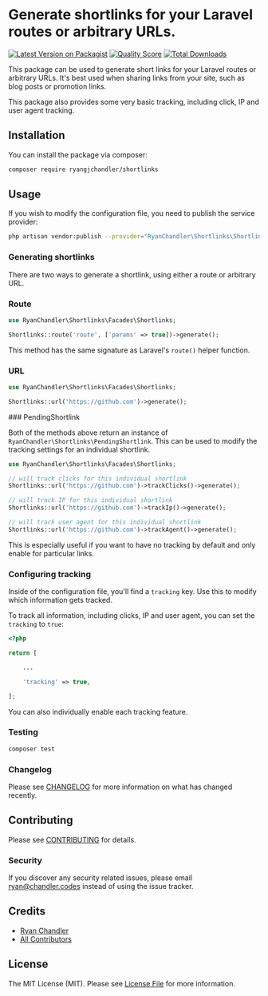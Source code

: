 # Generate shortlinks for your Laravel routes or arbitrary URLs.

[![Latest Version on Packagist](https://img.shields.io/packagist/v/ryangjchandler/shortlinks.svg?style=flat-square)](https://packagist.org/packages/ryangjchandler/shortlinks)
[![Quality Score](https://img.shields.io/scrutinizer/g/ryangjchandler/shortlinks.svg?style=flat-square)](https://scrutinizer-ci.com/g/ryangjchandler/shortlinks)
[![Total Downloads](https://img.shields.io/packagist/dt/ryangjchandler/shortlinks.svg?style=flat-square)](https://packagist.org/packages/ryangjchandler/shortlinks)

This package can be used to generate short links for your Laravel routes or arbitrary URLs. It's best used when sharing links from your site, such as blog posts or promotion links.

This package also provides some very basic tracking, including click, IP and user agent tracking. 

## Installation

You can install the package via composer:

```bash
composer require ryangjchandler/shortlinks
```

## Usage

If you wish to modify the configuration file, you need to publish the service provider:

```bash
php artisan vendor:publish --provider="RyanChandler\Shortlinks\ShortlinksServiceProvider" --tag=config
```

### Generating shortlinks

There are two ways to generate a shortlink, using either a route or arbitrary URL.

### Route

```php
use RyanChandler\Shortlinks\Facades\Shortlinks;

Shortlinks::route('route', ['params' => true])->generate();
```

This method has the same signature as Laravel's `route()` helper function.

### URL

```php
use RyanChandler\Shortlinks\Facades\Shortlinks;

Shortlinks::url('https://github.com')->generate();
```

### PendingShortlink

Both of the methods above return an instance of `RyanChandler\Shortlinks\PendingShortlink`. This can be used to modify the tracking settings for an individual shortlink.

```php
use RyanChandler\Shortlinks\Facades\Shortlinks;

// will track clicks for this individual shortlink
Shortlinks::url('https://github.com')->trackClicks()->generate();

// will track IP for this individual shortlink
Shortlinks::url('https://github.com')->trackIp()->generate();

// will track user agent for this individual shortlink
Shortlinks::url('https://github.com')->trackAgent()->generate();
```

This is especially useful if you want to have no tracking by default and only enable for particular links.

### Configuring tracking

Inside of the configuration file, you'll find a `tracking` key. Use this to modify which information gets tracked.

To track all information, including clicks, IP and user agent, you can set the `tracking` to `true`:

```php
<?php

return [

    ...

    'tracking' => true,

];
```

You can also individually enable each tracking feature.

### Testing

``` bash
composer test
```

### Changelog

Please see [CHANGELOG](CHANGELOG.md) for more information on what has changed recently.

## Contributing

Please see [CONTRIBUTING](CONTRIBUTING.md) for details.

### Security

If you discover any security related issues, please email ryan@chandler.codes instead of using the issue tracker.

## Credits

- [Ryan Chandler](https://github.com/ryangjchadler)
- [All Contributors](../../contributors)

## License

The MIT License (MIT). Please see [License File](LICENSE.md) for more information.
